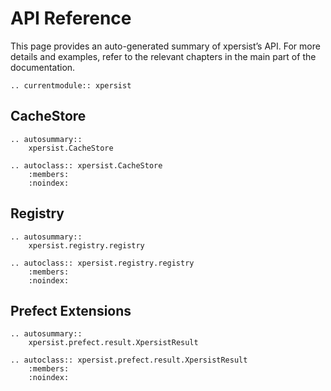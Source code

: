 # API Reference

This page provides an auto-generated summary of xpersist’s API.
For more details and examples, refer to the relevant chapters in the main part of the documentation.

```{eval-rst}
.. currentmodule:: xpersist
```

## CacheStore

```{eval-rst}
.. autosummary::
    xpersist.CacheStore

.. autoclass:: xpersist.CacheStore
    :members:
    :noindex:
```

## Registry

```{eval-rst}
.. autosummary::
    xpersist.registry.registry

.. autoclass:: xpersist.registry.registry
    :members:
    :noindex:
```

## Prefect Extensions

```{eval-rst}
.. autosummary::
    xpersist.prefect.result.XpersistResult

.. autoclass:: xpersist.prefect.result.XpersistResult
    :members:
    :noindex:
```
